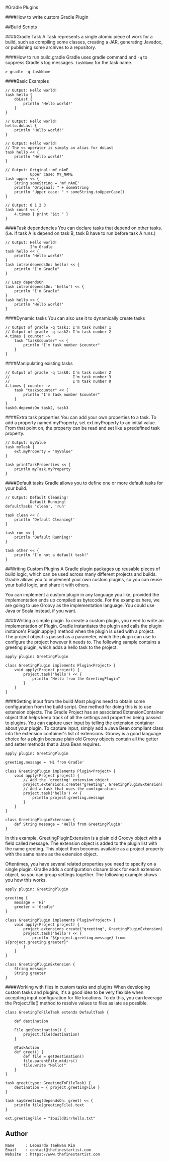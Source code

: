 #Gradle Plugins

####How to write custom Gradle Plugin

##Build Scripts

####Gradle Task
A Task represents a single atomic piece of work for a build, such as compiling some classes, creating a JAR, generating Javadoc, or publishing some archives to a repository.

####How to run build.gradle
Gradle uses gradle command and ```-q``` to suppress Gradle's log messages. ```taskName``` for the task name.
```
> gradle -q taskName
```

####Basic Examples
```
// Output: Hello world!
task hello {
    doLast {
        println 'Hello world!'
    }
}

// Output: Hello world!
hello.doLast {
    println "Hello world!"
}

// Output: Hello world!
// The << operator is simply an alias for doLast
task hello << {
    println 'Hello world!'
}

// Output: Original: mY_nAmE
           Upper case: MY_NAME
task upper << {
    String someString = 'mY_nAmE'
    println "Original: " + someString
    println "Upper case: " + someString.toUpperCase()
}

// Output: 0 1 2 3
task count << {
    4.times { print "$it " }
}
```

####Task dependencies
You can declare tasks that depend on other tasks. (i.e. If task A is depend on task B, task B have to run before task A runs.)
```
// Output: Hello world!
           I'm Gradle
task hello << {
    println 'Hello world!'
}
task intro(dependsOn: hello) << {
    println "I'm Gradle"
}

// Lazy dependsOn
task intro(dependsOn: 'hello') << {
    println "I'm Gradle"
}
task hello << {
    println 'Hello world!'
}
```

####Dynamic tasks
You can also use it to dynamically create tasks
```
// Output of gradle -q task1: I'm task number 1
// Output of gradle -q task2: I'm task number 2
4.times { counter ->
    task "task$counter" << {
        println "I'm task number $counter"
    }
}
```

####Manipulating existing tasks
```
// Output of gradle -q task0: I'm task number 2
//                            I'm task number 3
//                            I'm task number 0
4.times { counter ->
    task "task$counter" << {
        println "I'm task number $counter"
    }
}
task0.dependsOn task2, task3
```

####Extra task properties
You can add your own properties to a task. To add a property named myProperty, set ext.myProperty to an initial value. From that point on, the property can be read and set like a predefined task property.
```
// Output: myValue
task myTask {
    ext.myProperty = "myValue"
}

task printTaskProperties << {
    println myTask.myProperty
}
```

####Default tasks
Gradle allows you to define one or more default tasks for your build.
```
// Output: Default Cleaning!
           Default Running!
defaultTasks 'clean', 'run'

task clean << {
    println 'Default Cleaning!'
}

task run << {
    println 'Default Running!'
}

task other << {
    println "I'm not a default task!"
}
```

##Writing Custom Plugins
A Gradle plugin packages up reusable pieces of build logic, which can be used across many different projects and builds. Gradle allows you to implement your own custom plugins, so you can reuse your build logic, and share it with others.

You can implement a custom plugin in any language you like, provided the implementation ends up compiled as bytecode. For the examples here, we are going to use Groovy as the implementation language. You could use Java or Scala instead, if you want.


####Writing a simple plugin
To create a custom plugin, you need to write an implementation of Plugin. Gradle instantiates the plugin and calls the plugin instance's Plugin.apply() method when the plugin is used with a project. The project object is passed as a parameter, which the plugin can use to configure the project however it needs to. The following sample contains a greeting plugin, which adds a hello task to the project.
```
apply plugin: GreetingPlugin

class GreetingPlugin implements Plugin<Project> {
    void apply(Project project) {
        project.task('hello') << {
            println "Hello from the GreetingPlugin"
        }
    }
}
```

####Getting input from the build
Most plugins need to obtain some configuration from the build script. One method for doing this is to use extension objects. The Gradle Project has an associated ExtensionContainer object that helps keep track of all the settings and properties being passed to plugins. You can capture user input by telling the extension container about your plugin. To capture input, simply add a Java Bean compliant class into the extension container's list of extensions. Groovy is a good language choice for a plugin because plain old Groovy objects contain all the getter and setter methods that a Java Bean requires.
```
apply plugin: GreetingPlugin

greeting.message = 'Hi from Gradle'

class GreetingPlugin implements Plugin<Project> {
    void apply(Project project) {
        // Add the 'greeting' extension object
        project.extensions.create("greeting", GreetingPluginExtension)
        // Add a task that uses the configuration
        project.task('hello') << {
            println project.greeting.message
        }
    }
}

class GreetingPluginExtension {
    def String message = 'Hello from GreetingPlugin'
}
```

In this example, GreetingPluginExtension is a plain old Groovy object with a field called message. The extension object is added to the plugin list with the name greeting. This object then becomes available as a project property with the same name as the extension object.

Oftentimes, you have several related properties you need to specify on a single plugin. Gradle adds a configuration closure block for each extension object, so you can group settings together. The following example shows you how this works.
```
apply plugin: GreetingPlugin

greeting {
    message = 'Hi'
    greeter = 'Gradle'
}

class GreetingPlugin implements Plugin<Project> {
    void apply(Project project) {
        project.extensions.create("greeting", GreetingPluginExtension)
        project.task('hello') << {
            println "${project.greeting.message} from ${project.greeting.greeter}"
        }
    }
}

class GreetingPluginExtension {
    String message
    String greeter
}
```

####Working with files in custom tasks and plugins
When developing custom tasks and plugins, it's a good idea to be very flexible when accepting input configuration for file locations. To do this, you can leverage the Project.file() method to resolve values to files as late as possible.

```
class GreetingToFileTask extends DefaultTask {

    def destination

    File getDestination() {
        project.file(destination)
    }

    @TaskAction
    def greet() {
        def file = getDestination()
        file.parentFile.mkdirs()
        file.write "Hello!"
    }
}

task greet(type: GreetingToFileTask) {
    destination = { project.greetingFile }
}

task sayGreeting(dependsOn: greet) << {
    println file(greetingFile).text
}

ext.greetingFile = "$buildDir/hello.txt"
```


## Author
```
Name     : Leonardo Taehwan Kim
Email    : contact@thefinestartist.com
Website  : https://www.thefinestartist.com
```
